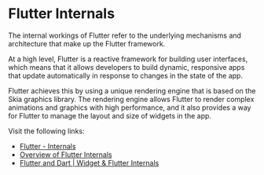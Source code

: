 # Flutter Internals

The internal workings of Flutter refer to the underlying mechanisms and architecture that make up the Flutter framework.

At a high level, Flutter is a reactive framework for building user interfaces, which means that it allows developers to build dynamic, responsive apps that update automatically in response to changes in the state of the app.

Flutter achieves this by using a unique rendering engine that is based on the Skia graphics library. The rendering engine allows Flutter to render complex animations and graphics with high performance, and it also provides a way for Flutter to manage the layout and size of widgets in the app.

Visit the following links:

- [Flutter - Internals](https://www.didierboelens.com/2019/09/flutter-internals/)
- [Overview of Flutter Internals](https://flutter.megathink.com/)
- [Flutter and Dart | Widget & Flutter Internals](https://www.youtube.com/watch?v=FBXMvOmiOLE)

